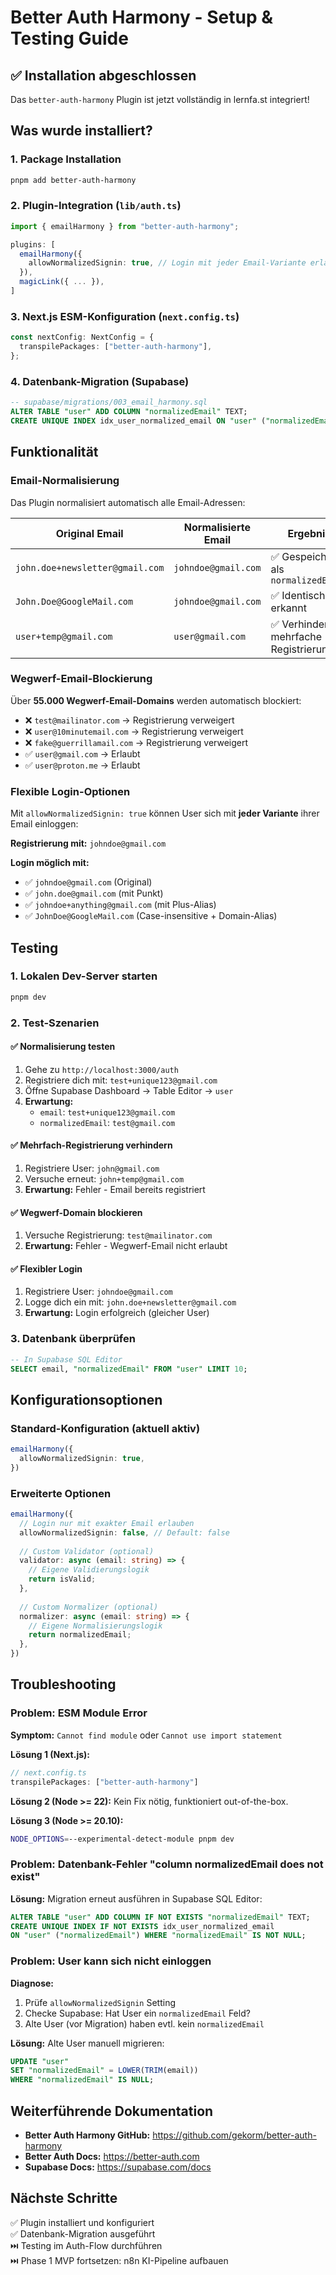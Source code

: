 # Better Auth Harmony - Setup & Testing Guide

## ✅ Installation abgeschlossen

Das `better-auth-harmony` Plugin ist jetzt vollständig in lernfa.st integriert!

## Was wurde installiert?

### 1. Package Installation
```bash
pnpm add better-auth-harmony
```

### 2. Plugin-Integration (`lib/auth.ts`)
```typescript
import { emailHarmony } from "better-auth-harmony";

plugins: [
  emailHarmony({
    allowNormalizedSignin: true, // Login mit jeder Email-Variante erlaubt
  }),
  magicLink({ ... }),
]
```

### 3. Next.js ESM-Konfiguration (`next.config.ts`)
```typescript
const nextConfig: NextConfig = {
  transpilePackages: ["better-auth-harmony"],
};
```

### 4. Datenbank-Migration (Supabase)
```sql
-- supabase/migrations/003_email_harmony.sql
ALTER TABLE "user" ADD COLUMN "normalizedEmail" TEXT;
CREATE UNIQUE INDEX idx_user_normalized_email ON "user" ("normalizedEmail");
```

## Funktionalität

### Email-Normalisierung

Das Plugin normalisiert automatisch alle Email-Adressen:

| Original Email                    | Normalisierte Email | Ergebnis                                                |
|-----------------------------------|---------------------|---------------------------------------------------------|
| `john.doe+newsletter@gmail.com`   | `johndoe@gmail.com` | ✅ Gespeichert als `normalizedEmail`                    |
| `John.Doe@GoogleMail.com`         | `johndoe@gmail.com` | ✅ Identisch erkannt                                    |
| `user+temp@gmail.com`             | `user@gmail.com`    | ✅ Verhindert mehrfache Registrierung                   |

### Wegwerf-Email-Blockierung

Über **55.000 Wegwerf-Email-Domains** werden automatisch blockiert:

- ❌ `test@mailinator.com` → Registrierung verweigert
- ❌ `user@10minutemail.com` → Registrierung verweigert
- ❌ `fake@guerrillamail.com` → Registrierung verweigert
- ✅ `user@gmail.com` → Erlaubt
- ✅ `user@proton.me` → Erlaubt

### Flexible Login-Optionen

Mit `allowNormalizedSignin: true` können User sich mit **jeder Variante** ihrer Email einloggen:

**Registrierung mit:** `johndoe@gmail.com`

**Login möglich mit:**
- ✅ `johndoe@gmail.com` (Original)
- ✅ `john.doe@gmail.com` (mit Punkt)
- ✅ `johndoe+anything@gmail.com` (mit Plus-Alias)
- ✅ `JohnDoe@GoogleMail.com` (Case-insensitive + Domain-Alias)

## Testing

### 1. Lokalen Dev-Server starten

```bash
pnpm dev
```

### 2. Test-Szenarien

#### ✅ Normalisierung testen

1. Gehe zu `http://localhost:3000/auth`
2. Registriere dich mit: `test+unique123@gmail.com`
3. Öffne Supabase Dashboard → Table Editor → `user`
4. **Erwartung:** 
   - `email`: `test+unique123@gmail.com`
   - `normalizedEmail`: `test@gmail.com`

#### ✅ Mehrfach-Registrierung verhindern

1. Registriere User: `john@gmail.com`
2. Versuche erneut: `john+temp@gmail.com`
3. **Erwartung:** Fehler - Email bereits registriert

#### ✅ Wegwerf-Domain blockieren

1. Versuche Registrierung: `test@mailinator.com`
2. **Erwartung:** Fehler - Wegwerf-Email nicht erlaubt

#### ✅ Flexibler Login

1. Registriere User: `johndoe@gmail.com`
2. Logge dich ein mit: `john.doe+newsletter@gmail.com`
3. **Erwartung:** Login erfolgreich (gleicher User)

### 3. Datenbank überprüfen

```sql
-- In Supabase SQL Editor
SELECT email, "normalizedEmail" FROM "user" LIMIT 10;
```

## Konfigurationsoptionen

### Standard-Konfiguration (aktuell aktiv)

```typescript
emailHarmony({
  allowNormalizedSignin: true,
})
```

### Erweiterte Optionen

```typescript
emailHarmony({
  // Login nur mit exakter Email erlauben
  allowNormalizedSignin: false, // Default: false
  
  // Custom Validator (optional)
  validator: async (email: string) => {
    // Eigene Validierungslogik
    return isValid;
  },
  
  // Custom Normalizer (optional)
  normalizer: async (email: string) => {
    // Eigene Normalisierungslogik
    return normalizedEmail;
  },
})
```

## Troubleshooting

### Problem: ESM Module Error

**Symptom:** `Cannot find module` oder `Cannot use import statement`

**Lösung 1 (Next.js):**
```typescript
// next.config.ts
transpilePackages: ["better-auth-harmony"]
```

**Lösung 2 (Node >= 22):**
Kein Fix nötig, funktioniert out-of-the-box.

**Lösung 3 (Node >= 20.10):**
```bash
NODE_OPTIONS=--experimental-detect-module pnpm dev
```

### Problem: Datenbank-Fehler "column normalizedEmail does not exist"

**Lösung:** Migration erneut ausführen in Supabase SQL Editor:
```sql
ALTER TABLE "user" ADD COLUMN IF NOT EXISTS "normalizedEmail" TEXT;
CREATE UNIQUE INDEX IF NOT EXISTS idx_user_normalized_email 
ON "user" ("normalizedEmail") WHERE "normalizedEmail" IS NOT NULL;
```

### Problem: User kann sich nicht einloggen

**Diagnose:**
1. Prüfe `allowNormalizedSignin` Setting
2. Checke Supabase: Hat User ein `normalizedEmail` Feld?
3. Alte User (vor Migration) haben evtl. kein `normalizedEmail`

**Lösung:** Alte User manuell migrieren:
```sql
UPDATE "user" 
SET "normalizedEmail" = LOWER(TRIM(email))
WHERE "normalizedEmail" IS NULL;
```

## Weiterführende Dokumentation

- **Better Auth Harmony GitHub:** https://github.com/gekorm/better-auth-harmony
- **Better Auth Docs:** https://better-auth.com
- **Supabase Docs:** https://supabase.com/docs

## Nächste Schritte

✅ Plugin installiert und konfiguriert  
✅ Datenbank-Migration ausgeführt  
⏭️ Testing im Auth-Flow durchführen  
⏭️ Phase 1 MVP fortsetzen: n8n KI-Pipeline aufbauen

